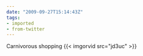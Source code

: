 ```yaml
---
date: "2009-09-27T15:14:43Z"
tags:
- imported
- from-twitter
---
```

Carnivorous shopping {{< imgorvid src="jd3uc" >}}
